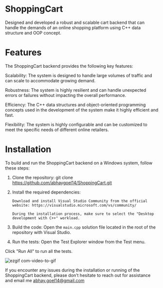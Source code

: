# ShoppingCart
Designed and developed a robust and scalable cart backend that can handle the demands of an online shopping platform using C++ data structure and OOP concept.

# Features

The ShoppingCart backend provides the following key features:

Scalability: The system is designed to handle large volumes of traffic and can scale to accommodate growing demand.

Robustness: The system is highly resilient and can handle unexpected errors or failures without impacting the overall performance.

Efficiency: The C++ data structures and object-oriented programming concepts used in the development of the system make it highly efficient and fast.

Flexibility: The system is highly configurable and can be customized to meet the specific needs of different online retailers.

# Installation
To build and run the ShoppingCart backend on a Windows system, follow these steps:

1. Clone the repository: git clone https://github.com/abhaygoel14/ShoppingCart.git

2. Install the required dependencies:

       Download and install Visual Studio Community from the official website: https://visualstudio.microsoft.com/vs/community/
       
       During the installation process, make sure to select the "Desktop development with C++" workload.

3. Build the code:
Open the `main.cpp` solution file located in the root of the repository with Visual Studio.

4. Run the tests:
Open the Test Explorer window from the Test menu.

Click "Run All" to run all the tests.

![ezgif com-video-to-gif](https://github.com/abhaygoel14/ShoppingCart/assets/78078088/fccdaf67-850a-4bfb-b082-e6e6d29e65dc)


If you encounter any issues during the installation or running of the ShoppingCart backend, please don't hesitate to reach out for assistance and email me abhay.goel14@gmail.com
